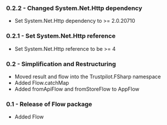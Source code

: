 ### 0.2.2 - Changed System.Net.Http dependency
* Set System.Net.Http dependency to >= 2.0.20710

### 0.2.1 - Set System.Net.Http reference
* Set System.Net.Http reference to be >= 4

### 0.2 - Simplification and Restructuring
* Moved result and flow into the Trustpilot.FSharp namespace
* Added Flow.catchMap
* Added fromApiFlow and fromStoreFlow to AppFlow

### 0.1 - Release of Flow package
* Added Flow
